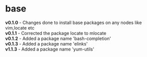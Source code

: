 # base

**v0.1.0**	- Changes done to install base packages on any nodes like vim,locate etc<br />
**v0.1.1**	- Corrected the package locate to mlocate<br />
**v0.1.2**	- Added a package name 'bash-completion'<br />
**v0.1.3**	- Added a package name 'elinks'<br />
**v1.1.3**	- Added a package name 'yum-utils'<br />

